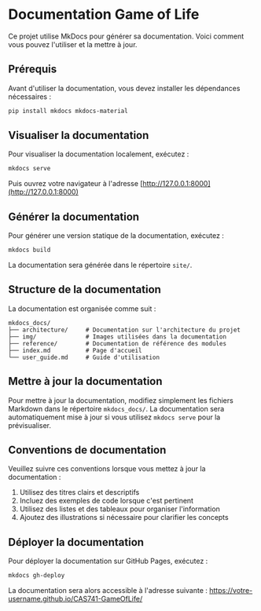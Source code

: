 # Documentation Game of Life

Ce projet utilise MkDocs pour générer sa documentation. Voici comment vous pouvez l'utiliser et la mettre à jour.

## Prérequis

Avant d'utiliser la documentation, vous devez installer les dépendances nécessaires :

```bash
pip install mkdocs mkdocs-material
```

## Visualiser la documentation

Pour visualiser la documentation localement, exécutez :

```bash
mkdocs serve
```

Puis ouvrez votre navigateur à l'adresse [http://127.0.0.1:8000](http://127.0.0.1:8000)

## Générer la documentation

Pour générer une version statique de la documentation, exécutez :

```bash
mkdocs build
```

La documentation sera générée dans le répertoire `site/`.

## Structure de la documentation

La documentation est organisée comme suit :

```
mkdocs_docs/
├── architecture/     # Documentation sur l'architecture du projet
├── img/              # Images utilisées dans la documentation
├── reference/        # Documentation de référence des modules
├── index.md          # Page d'accueil
└── user_guide.md     # Guide d'utilisation
```

## Mettre à jour la documentation

Pour mettre à jour la documentation, modifiez simplement les fichiers Markdown dans le répertoire `mkdocs_docs/`. La documentation sera automatiquement mise à jour si vous utilisez `mkdocs serve` pour la prévisualiser.

## Conventions de documentation

Veuillez suivre ces conventions lorsque vous mettez à jour la documentation :

1. Utilisez des titres clairs et descriptifs
2. Incluez des exemples de code lorsque c'est pertinent
3. Utilisez des listes et des tableaux pour organiser l'information
4. Ajoutez des illustrations si nécessaire pour clarifier les concepts

## Déployer la documentation

Pour déployer la documentation sur GitHub Pages, exécutez :

```bash
mkdocs gh-deploy
```

La documentation sera alors accessible à l'adresse suivante : https://votre-username.github.io/CAS741-GameOfLife/ 